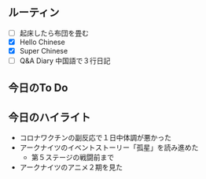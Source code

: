 ## ルーティン
- [ ] 起床したら布団を畳む
- [x] Hello Chinese
- [x] Super Chinese
- [ ] Q&A Diary 中国語で３行日記
## 今日のTo Do
## 今日のハイライト
+ コロナワクチンの副反応で１日中体調が悪かった
+ アークナイツのイベントストーリー「孤星」を読み進めた
	+ 第５ステージの戦闘前まで
+ アークナイツのアニメ２期を見た
